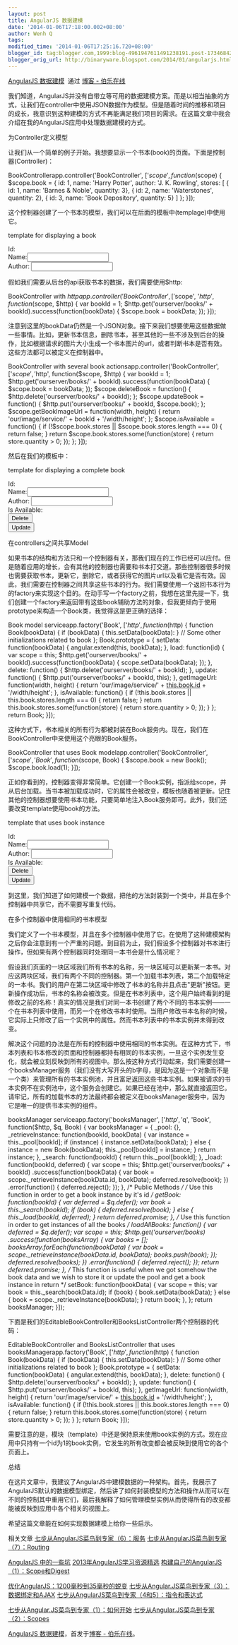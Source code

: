 ```yaml
---
layout: post
title: AngularJS 数据建模
date: '2014-01-06T17:18:00.002+08:00'
author: Wenh Q
tags:
modified_time: '2014-01-06T17:25:16.720+08:00'
blogger_id: tag:blogger.com,1999:blog-4961947611491238191.post-1734684235340700015
blogger_orig_url: http://binaryware.blogspot.com/2014/01/angularjs.html
---
```

[AngularJS
数据建模](http://blog.jobbole.com/54817/)  通过 [博客 -
伯乐在线](http://blog.jobbole.com/)


我们知道，AngularJS并没有自带立等可用的数据建模方案。而是以相当抽象的方式，让我们在controller中使用JSON数据作为模型。但是随着时间的推移和项目的成长，我意识到这种建模的方式不再能满足我们项目的需求。在这篇文章中我会介绍在我的AngularJS应用中处理数据建模的方式。

为Controller定义模型

让我们从一个简单的例子开始。我想要显示一个书本(book)的页面。下面是控制器(Controller)：

BookControllerapp.controller('BookController', ['$scope',
function($scope) { $scope.book = { id: 1, name: 'Harry Potter',
author: 'J. K. Rowling', stores: [ { id: 1, name: 'Barnes & Noble',
quantity: 3}, { id: 2, name: 'Waterstones', quantity: 2}, { id: 3, name:
'Book Depository', quantity: 5} ] }; }]);


这个控制器创建了一个书本的模型，我们可以在后面的模板中(templage)中使用它。

template for displaying a book
<div ng-controller="BookController"> Id: <span
ng-bind="[book.id](http://book.id/)"></span> <br/> Name:<input
type="text" ng-model="[book.name](http://book.name/)" /> <br/>
Author: <input type="text" ng-model="book.author" /> </div>



假如我们需要从后台的api获取书本的数据，我们需要使用$http:

BookController with $httpapp.controller('BookController', ['$scope',
'$http', function($scope, $http) { var bookId = 1;
$http.get('ourserver/books/' + bookId).success(function(bookData) {
$scope.book = bookData; }); }]);


注意到这里的bookData仍然是一个JSON对象。接下来我们想要使用这些数据做一些事情。比如，更新书本信息，删除书本，甚至其他的一些不涉及到后台的操作，比如根据请求的图片大小生成一个书本图片的url，或者判断书本是否有效。这些方法都可以被定义在控制器中。

BookController with several book actionsapp.controller('BookController',
['$scope', '$http', function($scope, $http) { var bookId = 1;
$http.get('ourserver/books/' + bookId).success(function(bookData) {
$scope.book = bookData; }); $scope.deleteBook = function() {
$http.delete('ourserver/books/' + bookId); }; $scope.updateBook =
function() { $http.put('ourserver/books/' + bookId, $scope.book); };
$scope.getBookImageUrl = function(width, height) { return
'our/image/service/' + bookId + '/width/height'; }; $scope.isAvailable
= function() { if (!$scope.book.stores || $scope.book.stores.length
=== 0) { return false; } return $scope.book.stores.some(function(store)
{ return store.quantity > 0; }); }; }]);


然后在我们的模板中：

template for displaying a complete book
<div ng-controller="BookController"> <div ng-style="{
backgroundImage: 'url(' + getBookImageUrl(100, 100) + ')' }"></div>
Id: <span ng-bind="[book.id](http://book.id/)"></span> <br/>
Name:<input type="text" ng-model="[book.name](http://book.name/)" />
<br/> Author: <input type="text" ng-model="book.author" /> <br/>
Is Available: <span ng-bind="isAvailable() ? 'Yes' : 'No' "></span>
<br/> <button ng-click="deleteBook()">Delete</button> <br/>
<button ng-click="updateBook()">Update</button> </div>



在controllers之间共享Model

如果书本的结构和方法只和一个控制器有关，那我们现在的工作已经可以应付。但是随着应用的增长，会有其他的控制器也需要和书本打交道。那些控制器很多时候也需要获取书本，更新它，删除它，或者获得它的图片url以及看它是否有效。因此，我们需要在控制器之间共享这些书本的行为。我们需要使用一个返回书本行为的factory来实现这个目的。在动手写一个factory之前，我想在这里先提一下，我们创建一个factory来返回带有这些book辅助方法的对象，但我更倾向于使用prototype来构造一个Book类，我觉得这是更正确的选择：

Book model serviceapp.factory('Book', ['$http', function($http) {
function Book(bookData) { if (bookData) { this.setData(bookData): } //
Some other initializations related to book }; Book.prototype = {
setData: function(bookData) { angular.extend(this, bookData); }, load:
function(id) { var scope = this; $http.get('ourserver/books/' +
bookId).success(function(bookData) { scope.setData(bookData); }); },
delete: function() { $http.delete('ourserver/books/' + bookId); },
update: function() { $http.put('ourserver/books/' + bookId, this); },
getImageUrl: function(width, height) { return 'our/image/service/' +
[this.book.id](http://this.book.id/) + '/width/height'; }, isAvailable:
function() { if (!this.book.stores || this.book.stores.length === 0) {
return false; } return this.book.stores.some(function(store) { return
store.quantity > 0; }); } }; return Book; }]);


这种方式下，书本相关的所有行为都被封装在Book服务内。现在，我们在BookController中来使用这个亮眼的Book服务。

BookController that uses Book modelapp.controller('BookController',
['$scope', 'Book', function($scope, Book) { $scope.book = new Book();
$scope.book.load(1); }]);


正如你看到的，控制器变得非常简单。它创建一个Book实例，指派给scope，并从后台加载。当书本被加载成功时，它的属性会被改变，模板也随着被更新。记住其他的控制器想要使用书本功能，只要简单地注入Book服务即可。此外，我们还要改变template使用book的方法。

template that uses book instance
 <div ng-controller="BookController"> <div ng-style="{
backgroundImage: 'url(' + book.getImageUrl(100, 100) + ')' }"></div>
Id: <span ng-bind="[book.id](http://book.id/)"></span> <br/>
Name:<input type="text" ng-model="[book.name](http://book.name/)" />
<br/> Author: <input type="text" ng-model="book.author" /> <br/>
Is Available: <span ng-bind="book.isAvailable() ? 'Yes' : 'No'
"></span> <br/> <button
ng-click="book.delete()">Delete</button> <br/> <button
ng-click="book.update()">Update</button> </div>



到这里，我们知道了如何建模一个数据，把他的方法封装到一个类中，并且在多个控制器中共享它，而不需要写重复代码。


在多个控制器中使用相同的书本模型

我们定义了一个书本模型，并且在多个控制器中使用了它。在使用了这种建模架构之后你会注意到有一个严重的问题。到目前为止，我们假设多个控制器对书本进行操作，但如果有两个控制器同时处理同一本书会是什么情况呢？

假设我们页面的一块区域我们所有书本的名称，另一块区域可以更新某一本书。对应这两块区域，我们有两个不同的控制器。第一个加载书本列表，第二个加载特定的一本书。我们的用户在第二块区域中修改了书本的名称并且点击"更新"按钮。更新操作成功后，书本的名称会被改变。但是在书本列表中，这个用户始终看到的是修改之前的名称！真实的情况是我们对同一本书创建了两个不同的书本实例——一个在书本列表中使用，而另一个在修改书本时使用。当用户修改书本名称的时候，它实际上只修改了后一个实例中的属性。然而书本列表中的书本实例并未得到改变。

解决这个问题的办法是在所有的控制器中使用相同的书本实例。在这种方式下，书本列表和书本修改的页面和控制器都持有相同的书本实例，一旦这个实例发生变化，就会被立刻反映到所有的视图中。那么按这种方式行动起来，我们需要创建一个booksManager服务（我们没有大写开头的b字母，是因为这是一个对象而不是一个类）来管理所有的书本实例池，并且富足返回这些书本实例。如果被请求的书本实例不在实例池中，这个服务会创建它。如果已经在池中，那么就直接返回它。请牢记，所有的加载书本的方法最终都会被定义在booksManager服务中，因为它是唯一的提供书本实例的组件。

booksManager serviceapp.factory('booksManager', ['$http', '$q',
'Book', function($http, $q, Book) { var booksManager = { _pool: {},
_retrieveInstance: function(bookId, bookData) { var instance =
this._pool[bookId]; if (instance) { instance.setData(bookData); } else
{ instance = new Book(bookData); this._pool[bookId] = instance; }
return instance; }, _search: function(bookId) { return
this._pool[bookId]; }, _load: function(bookId, deferred) { var scope =
this; $http.get('ourserver/books/' + bookId)
.success(function(bookData) { var book =
scope._retrieveInstance(bookData.id, bookData); deferred.resolve(book);
}) .error(function() { deferred.reject(); }); }, /* Public Methods */
/* Use this function in order to get a book instance by it's id */
getBook: function(bookId) { var deferred = $q.defer(); var book =
this._search(bookId); if (book) { deferred.resolve(book); } else {
this._load(bookId, deferred); } return deferred.promise; }, /* Use
this function in order to get instances of all the books */
loadAllBooks: function() { var deferred = $q.defer(); var scope = this;
$http.get('ourserver/books) .success(function(booksArray) { var books =
[]; booksArray.forEach(function(bookData) { var book =
scope._retrieveInstance(bookData.id, bookData); books.push(book); });
deferred.resolve(books); }) .error(function() { deferred.reject(); });
return deferred.promise; }, /* This function is useful when we got
somehow the book data and we wish to store it or update the pool and get
a book instance in return */ setBook: function(bookData) { var scope =
this; var book = this._search(bookData.id); if (book) {
book.setData(bookData); } else { book =
scope._retrieveInstance(bookData); } return book; }, }; return
booksManager; }]);


下面是我们的EditableBookController和BooksListController两个控制器的代码：

EditableBookController and BooksListController that uses
booksManagerapp.factory('Book', ['$http', function($http) { function
Book(bookData) { if (bookData) { this.setData(bookData): } // Some other
initializations related to book }; Book.prototype = { setData:
function(bookData) { angular.extend(this, bookData); }, delete:
function() { $http.delete('ourserver/books/' + bookId); }, update:
function() { $http.put('ourserver/books/' + bookId, this); },
getImageUrl: function(width, height) { return 'our/image/service/' +
[this.book.id](http://this.book.id/) + '/width/height'; }, isAvailable:
function() { if (!this.book.stores || this.book.stores.length === 0) {
return false; } return this.book.stores.some(function(store) { return
store.quantity > 0; }); } }; return Book; }]);


需要注意的是，模块（template）中还是保持原来使用book实例的方式。现在应用中只持有一个id为1的book实例，它发生的所有改变都会被反映到使用它的各个页面上。

总结

在这片文章中，我建议了AngularJS中建模数据的一种架构。首先，我展示了AngularJS默认的数据模型绑定，然后讲了如何封装模型的方法和操作从而可以在不同的控制其中重用它们，最后我解释了如何管理模型实例从而使得所有的改变都能被反映到应用中各个相关的视图上。

希望这篇文章能在如何实现数据建模上给你一些启示。

相关文章
[七步从AngularJS菜鸟到专家（6）：服务](http://blog.jobbole.com/49745/)
[七步从AngularJS菜鸟到专家（7）：Routing](http://blog.jobbole.com/50533/)

[AngularJS 中的一些坑](http://blog.jobbole.com/52857/)
[2013年AngularJS学习资源精选](http://blog.jobbole.com/54716/)
[构建自己的AngularJS（1）：Scope和Digest](http://blog.jobbole.com/51558/)

[优化AngularJS：1200毫秒到35毫秒的蜕变](http://blog.jobbole.com/51180/)
[七步从Angular.JS菜鸟到专家（3）：数据绑定和AJAX](http://blog.jobbole.com/48780/)
[七步从AngularJS菜鸟到专家（4和5）：指令和表达式](http://blog.jobbole.com/50022/)

[七步从Angular.JS菜鸟到专家（1）：如何开始](http://blog.jobbole.com/46779/)
[七步从Angular.JS菜鸟到专家（2）：Scopes](http://blog.jobbole.com/48593/)

[AngularJS 数据建模](http://blog.jobbole.com/54817/)，首发于[博客 -
伯乐在线](http://blog.jobbole.com/)。
